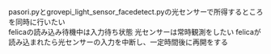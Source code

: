 pasori.pyとgrovepi_light_sensor_facedetect.pyの光センサーで所得するところを同時に行いたい<br>
felicaの読み込み待機中は入力待ち状態
光センサーは常時観測をしたい
felicaが読み込まれたら光センサーの入力を中断し、一定時間後に再開をする
